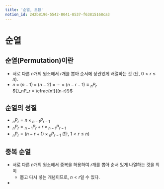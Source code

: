 ```yaml
---
title: '순열, 조합'
notion_id: 242b8196-5542-8041-8537-f63815168ca3
---
```

  
# 순열  
  
  
## 순열(Permutation)이란  
  
- 서로 다른 $n$개의 원소에서 $r$개를 뽑아 순서에 상관있게 배열하는 것 (단, $0<r\le n$).  
- $n \times (n-1) \times (n-2) \times \cdots \times (n-r-1) \equiv {}_nP_r$  
${}_nP_r = \cfrac{n!}{(n-r)!}$  
  
## 순열의 성질  
  
- ${}_nP_r = n \times {}_{n-1}P_{r-1}$  
- ${}_nP_r = {}_{n-1}P_r + r \times {}_{n-1}P_{r-1}$  
- ${}_nP_r = (n - r + 1) \times {}_{n}P_{r-1}$ (단, $1<r \le n$)  
  
## 중복 순열  
  
- 서로 다른 $n$개의 원소에서 중복을 허용하여 $r$개를 뽑아 순서 있게 나열하는 것을 의미  
    - 뽑고 다시 넣는 개념이므로, $n < r$일 수 있다.  
-   
